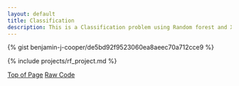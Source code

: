 ```yaml
---
layout: default
title: Classification
description: This is a Classification problem using Random forest and XGBoost to predict customer satisfaction in the Shinkansen Bullet Train dataset
---
```


<html>
    <body>  
        <div>
            {% gist benjamin-j-cooper/de5bd92f9523060ea8aeec70a712cce9 %}
            <script src="https://gist.github.com/benjamin-j-cooper/de5bd92f9523060ea8aeec70a712cce9.js"></script>
        </div>
    </body>
</html>      

{% include projects/rf_project.md %}

<div class="btn-container flex-parent jc-center">
    <span><a href="#page-top" class="btn margin-right text-uppercase">Top of Page</a></span>
    <span><a href="https://gist.github.com/benjamin-j-cooper/199066be1182152361cadcaee8f05a5b" class="btn text-uppercase" target="_blank">Raw Code</a></span>
</div>